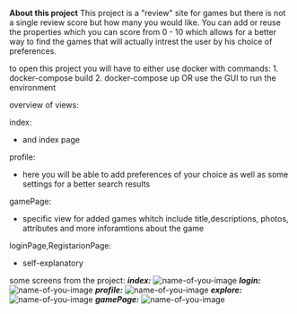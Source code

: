 **About this project**
This project is a "review" site for games but there is not a single review score but how many you would like.
You can add or reuse the properties which you can score from 0 - 10 which allows for a better way to find the games that will actually intrest the user by his choice of preferences.


to open this project you will have to either use docker with commands:
	1. docker-compose build
	2. docker-compose up
OR
	use the GUI to run the environment

overview of views:

index:
- and index page

profile:
- here you will be able to add preferences of your choice as well as some settings for a better search results

gamePage:
- specific view for added games whitch include title,descriptions, photos, attributes and more inforamtions about the game

loginPage,RegistarionPage:
- self-explanatory

some screens from the project:
***index:***
![name-of-you-image](https://github.com/CZOLGOWUS/Playd/issues/2#issue-1122250150)
***login:***
![name-of-you-image](https://github.com/CZOLGOWUS/Playd/issues/2#issuecomment-1028225261)
***profile:***
![name-of-you-image](https://github.com/CZOLGOWUS/Playd/issues/2#issuecomment-1028225365)
***explore:***
![name-of-you-image](https://github.com/CZOLGOWUS/Playd/issues/2#issuecomment-1028225485)
***gamePage:***
![name-of-you-image](https://github.com/CZOLGOWUS/Playd/issues/2#issuecomment-1028225556)
